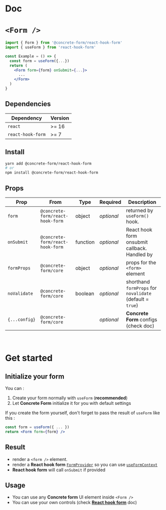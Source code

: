 # Doc
# `<Form />`
```jsx
import { Form } from '@concrete-form/react-hook-form'
import { useForm } from 'react-hook-form'

const Example = () => {
  const form = useForm({...})
  return (
    <Form form={form} onSubmit={...}>
      ...
    </Form>
  )
}
```

## Dependencies

| Dependency | Version |
| --- | --- |
| `react` | >= 16 |
| `react-hook-form` | >= 7 |

## Install

```bash
yarn add @concrete-form/react-hook-form
# or
npm install @concrete-form/react-hook-form
```
## Props

| Prop | From | Type | Required | Description |
| --- | --- | --- | --- | --- |
| `form` | `@concrete-form/react-hook-form` | object | *optional*  | returned by `useForm()` hook. |
| `onSubmit` | `@concrete-form/react-hook-form` | function | *optional* | React hook form onsubmit callback. Handled by  |
| `formProps` | `@concrete-form/core` | object | *optional* | props for the `<form>` element |
| `noValidate` | `@concrete-form/core` | boolean | *optional* | shorthand `formProps` for `novalidate` (default = `true`) |
| `{...config}` | `@concrete-form/core` |  | *optional* | **Concrete Form** configs (check doc) |

<br />

# Get started
## Initialize your form

You can :
1) Create your form normally with `useForm` (**recommended**)
2) Let **Concrete Form** initialize it for you with default settings

If you create the form yourself, don't forget to pass the result of `useForm` like this :

```jsx
const form = useForm({ ... })
return <Form form={form} />
```

## Result

- render a `<form />` element.
- render a **React hook form** [`FormProvider`](https://react-hook-form.com/api/useformcontext) so you can use [`useFormContext`](https://react-hook-form.com/api/useformcontext)
- **React hook form** will call `onSubmit` if provided

## Usage
- You can use any **Concrete form** UI element inside `<Form />`
- You can use your own controls (check [**React hook form**](https://react-hook-form.com/api) doc)